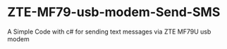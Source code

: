 # ZTE-MF79-usb-modem-Send-SMS
A Simple Code with c# for sending text messages via ZTE MF79U usb modem
